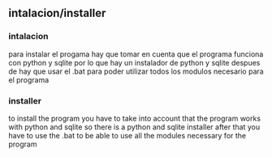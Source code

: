## intalacion/installer 
### intalacion 
para instalar el progama hay que tomar en cuenta que el programa funciona con python y sqlite por lo que hay un instalador de python y sqlite
despues de hay que usar el .bat para poder utilizar todos los modulos necesario para el programa

### installer

to install the program you have to take into account that the program works with python and sqlite so there is a python and sqlite installer
after that you have to use the .bat to be able to use all the modules necessary for the program
